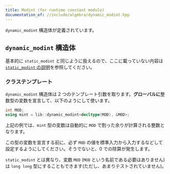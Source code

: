 ```yaml
---
title: Modint (for runtime constant modulo)
documentation_of: //include/algebra/dynamic_modint.hpp
---
```


`dynamic_modint` 構造体が定義されています。

## `dynamic_modint` 構造体

基本的に `static_modint` と同じように扱えるので、ここに載っていない内容は [`static_modint` の説明](https://naskya.github.io/cp-library/include/algebra/static_modint.hpp)を参照してください。

### クラステンプレート

`dynamic_modint` 構造体は 2 つのテンプレート引数を取ります。**グローバルに**整数型の変数を宣言して、以下のようにして使います。

```C++
int MOD;
using mint = lib::dynamic_modint<decltype(MOD), &MOD>;
```

上記の例では、`mint` 型の変数は自動的に `MOD` で割った余りが計算される整数となります。

この型の変数を宣言する前に、必ず `MOD` の値を標準入力から入力するなどして設定するようにしてください。そうでないと、0 での除算が発生します。

`static_modint` とは異なり、変数 `MOD` (`MOD` という名前である必要はありません)は `long long` 型にすることもできます(ただし、あまりテストされていません)。
